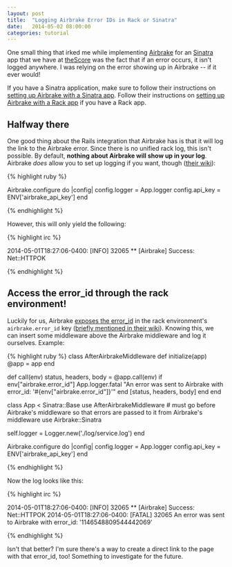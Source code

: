 ```yaml
---
layout: post
title:  "Logging Airbrake Error IDs in Rack or Sinatra"
date:   2014-05-02 08:00:00
categories: tutorial
---
```


One small thing that irked me while implementing [Airbrake](http://airbrake.io/) for an [Sinatra](http://www.sinatrarb.com/) app that we have at [theScore](http://www.thescore.com) was the fact that if an error occurs, it isn't logged anywhere. I was relying on the error showing up in Airbrake -- if it ever would!

If you have a Sinatra application, make sure to follow their instructions on [setting up Airbrake with a Sinatra app](https://github.com/airbrake/airbrake/wiki/Using-Airbrake-in-Sinatra-apps). Follow their instructions on [setting up Airbrake with a Rack app](https://github.com/airbrake/airbrake/wiki/Using-Airbrake-in-Rack-apps) if you have a Rack app.

## Halfway there

One good thing about the Rails integration that Airbrake has is that it will log the link to the Airbrake error. Since there is no unified rack log, this isn't possible. By default, **nothing about Airbrake will show up in your log**. Airbrake *does* allow you to set up logging if you want, though ([their wiki](https://github.com/airbrake/airbrake/wiki/Logging-with-Airbrake)):


{% highlight ruby %}

Airbrake.configure do |config|
  config.logger = App.logger
  config.api_key = ENV['airbrake_api_key']
end

{% endhighlight %}

However, this will only yield the following:

{% highlight irc %}

2014-05-01T18:27:06-0400: [INFO] 32065 ** [Airbrake] Success: Net::HTTPOK

{% endhighlight %}

## Access the error_id through the rack environment!

Luckily for us, Airbrake [exposes the error_id](https://github.com/airbrake/airbrake/blob/c720737660ab20d70dfbcc4976e94e5dbe103087/lib/airbrake/rack.rb#L46) in the rack environment's `airbrake.error_id` key ([briefly mentioned in their wiki](https://github.com/airbrake/airbrake/wiki/Sending-notices-to-Airbrake-manually-from-controllers)). Knowing this, we can insert some middleware above the Airbrake middleware and log it ourselves. Example:


{% highlight ruby %}
class AfterAirbrakeMiddleware
  def initialize(app)
    @app = app
  end

  def call(env)
    status, headers, body = @app.call(env)
    if env["airbrake.error_id"]
      App.logger.fatal "An error was sent to Airbrake with error_id: '#{env["airbrake.error_id"]}'"
    end
    [status, headers, body]
  end
end

class App < Sinatra::Base
  use AfterAirbrakeMiddleware # must go before Airbrake's middleware so that errors are passed to it from Airbrake's middleware
  use Airbrake::Sinatra

  self.logger = Logger.new('./log/service.log')
end

Airbrake.configure do |config|
  config.logger = App.logger
  config.api_key = ENV['airbrake_api_key']
end

{% endhighlight %}

Now the log looks like this:

{% highlight irc %}

2014-05-01T18:27:06-0400: [INFO] 32065 ** [Airbrake] Success: Net::HTTPOK
2014-05-01T18:27:06-0400: [FATAL] 32065 An error was sent to Airbrake with error_id: '1146548809544442069'

{% endhighlight %}

Isn't that better? I'm sure there's a way to create a direct link to the page with that error_id, too! Something to investigate for the future.
